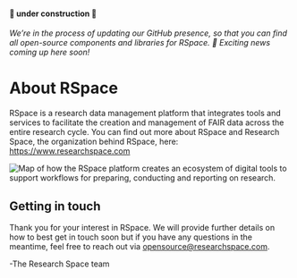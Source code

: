 #### 🚧 under construction 🚧 

*We’re in the process of updating our GitHub presence, so that you can find all open-source components and libraries for RSpace. 🤫 Exciting news coming up here soon!*

# About RSpace 
RSpace is a research data management platform that integrates tools and services to facilitate the creation and management of FAIR data across the entire research cycle. You can find out more about RSpace and Research Space, the organization behind RSpace, here: https://www.researchspace.com  

![Map of how the RSpace platform creates an ecosystem of digital tools to support workflows for preparing, conducting and reporting on research.](https://assets-global.website-files.com/5ffc384cb3a51a7b1c2d57ad/6571e433aae9920a496e7fd8_master_december_2023.svg)


## Getting in touch 
Thank you for your interest in RSpace. We will provide further details on how to best get in touch soon but if you have any questions in the meantime, feel free to reach out via opensource@researchspace.com. 

-The Research Space team 
